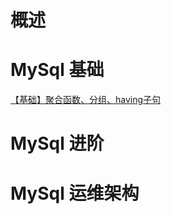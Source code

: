 # 概述

# MySql 基础

[【基础】聚合函数、分组、having子句](https://jpeony.blog.csdn.net/article/details/52240263)

# MySql 进阶

# MySql 运维架构


